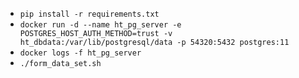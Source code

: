 * `pip install -r requirements.txt`
* `docker run -d --name ht_pg_server -e POSTGRES_HOST_AUTH_METHOD=trust -v ht_dbdata:/var/lib/postgresql/data -p 54320:5432 postgres:11`
* `docker logs -f ht_pg_server`
* `./form_data_set.sh`
